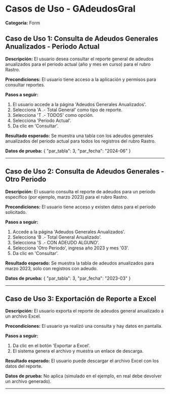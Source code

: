 # Casos de Uso - GAdeudosGral

**Categoría:** Form

## Caso de Uso 1: Consulta de Adeudos Generales Anualizados - Periodo Actual

**Descripción:** El usuario desea consultar el reporte general de adeudos anualizados para el periodo actual (año y mes en curso) para el rubro Rastro.

**Precondiciones:**
El usuario tiene acceso a la aplicación y permisos para consultar reportes.

**Pasos a seguir:**
1. El usuario accede a la página 'Adeudos Generales Anualizados'.
2. Selecciona 'A .- Total General' como tipo de reporte.
3. Selecciona 'T .- TODOS' como opción.
4. Selecciona 'Periodo Actual'.
5. Da clic en 'Consultar'.

**Resultado esperado:**
Se muestra una tabla con los adeudos generales anualizados del periodo actual para todos los registros del rubro Rastro.

**Datos de prueba:**
{ "par_tabla": 3, "par_fecha": "2024-06" }

---

## Caso de Uso 2: Consulta de Adeudos Generales - Otro Periodo

**Descripción:** El usuario consulta el reporte de adeudos para un periodo específico (por ejemplo, marzo 2023) para el rubro Rastro.

**Precondiciones:**
El usuario tiene acceso y existen datos para el periodo solicitado.

**Pasos a seguir:**
1. Accede a la página 'Adeudos Generales Anualizados'.
2. Selecciona 'B .- Total General Anualizado'.
3. Selecciona 'S .- CON ADEUDO ALGUNO'.
4. Selecciona 'Otro Periodo', ingresa año 2023 y mes '03'.
5. Da clic en 'Consultar'.

**Resultado esperado:**
Se muestra la tabla de adeudos anualizados para marzo 2023, solo con registros con adeudo.

**Datos de prueba:**
{ "par_tabla": 3, "par_fecha": "2023-03" }

---

## Caso de Uso 3: Exportación de Reporte a Excel

**Descripción:** El usuario exporta el reporte de adeudos general anualizado a un archivo Excel.

**Precondiciones:**
El usuario ya realizó una consulta y hay datos en pantalla.

**Pasos a seguir:**
1. Da clic en el botón 'Exportar a Excel'.
2. El sistema genera el archivo y muestra un enlace de descarga.

**Resultado esperado:**
El usuario puede descargar el archivo Excel con los datos del reporte.

**Datos de prueba:**
No aplica (simulado en el ejemplo, en real debe devolver un archivo generado).

---

